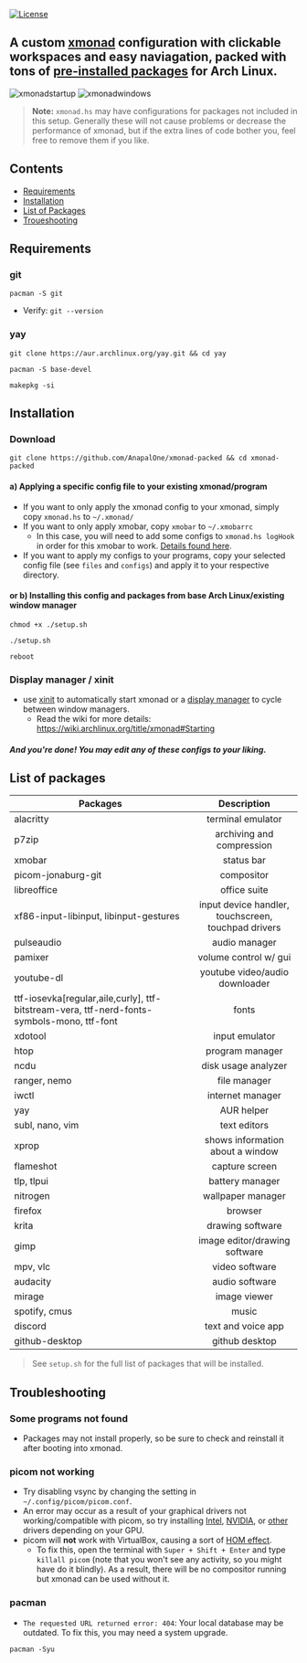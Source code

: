 [![License](https://img.shields.io/badge/License-Apache_2.0-blue.svg)](https://opensource.org/licenses/Apache-2.0)

## A custom [xmonad](https://xmonad.org) configuration with clickable workspaces and easy naviagation, packed with tons of [pre-installed packages](https://github.com/AnapalOne/xmonad-packed#list-of-packages) for Arch Linux.

![xmonadstartup](https://github.com/AnapalOne/xmonad-packed/blob/main/picture1.png "Startup Screen")
![xmonadwindows](https://github.com/AnapalOne/xmonad-packed/blob/main/picture2.png "Windows")
> **Note:** `xmonad.hs` may have configurations for packages not included in this setup. Generally these will not cause problems or decrease the performance of xmonad, but if the extra lines of code bother you, feel free to remove them if you like.

## Contents

- [Requirements](#requirements)
- [Installation](#installation)
- [List of Packages](#list-of-packages)
- [Troueshooting](#troubleshooting)

## Requirements
### git
``` 
pacman -S git
```
  - Verify: `git --version`

### yay
```
git clone https://aur.archlinux.org/yay.git && cd yay
```
```
pacman -S base-devel
```
```
makepkg -si
``` 

## Installation
### Download
``` 
git clone https://github.com/AnapalOne/xmonad-packed && cd xmonad-packed
``` 
#### a) Applying a specific config file to your existing xmonad/program
- If you want to only apply the xmonad config to your xmonad, simply copy `xmonad.hs` to `~/.xmonad/`
- If you want to only apply xmobar, copy `xmobar` to `~/.xmobarrc`
   - In this case, you will need to add some configs to `xmonad.hs logHook` in order for this xmobar to work. [Details found here](https://hackage.haskell.org/package/xmonad-contrib-0.17.0/docs/XMonad-Hooks-DynamicLog.html).
- If you want to apply my configs to your programs, copy your selected config file (see `files` and `configs`) and apply it to your respective directory.

#### or b) Installing this config and packages from base Arch Linux/existing window manager
```
chmod +x ./setup.sh
```
```
./setup.sh
```
```
reboot
```

### Display manager / xinit
- use [xinit](https://wiki.archlinux.org/title/Xinit) to automatically start xmonad or a [display manager](https://wiki.archlinux.org/title/Display_manager) to cycle between window managers.
   - Read the wiki for more details: https://wiki.archlinux.org/title/xmonad#Starting

 ##### And you're done! You may edit any of these configs to your liking.

## List of packages
| Packages                                           | Description |
| ---------------------------------------------------|:-------------:|
| alacritty                                          | terminal emulator |
| p7zip                                              | archiving and compression |
| xmobar                                             | status bar |
| picom-jonaburg-git                                 | compositor |
| libreoffice                                        | office suite |
| xf86-input-libinput, libinput-gestures             | input device handler, touchscreen, touchpad drivers |
| pulseaudio                                         | audio manager |
| pamixer                                            | volume control w/ gui |
| youtube-dl                                         | youtube video/audio downloader |
| ttf-iosevka[regular,aile,curly], ttf-bitstream-vera, ttf-nerd-fonts-symbols-mono, ttf-font | fonts |
| xdotool                                            | input emulator |
| htop                                               | program manager |
| ncdu                                               | disk usage analyzer |
| ranger, nemo                                       | file manager |
| iwctl                                              | internet manager |
| yay                                                | AUR helper |
| subl, nano, vim                                    | text editors |
| xprop                                              | shows information about a window |
| flameshot                                          | capture screen |
| tlp, tlpui                                         | battery manager |
| nitrogen                                           | wallpaper manager |
| firefox                                            | browser |
| krita                                              | drawing software |
| gimp                                               | image editor/drawing software |
| mpv, vlc                                           | video software |
| audacity                                           | audio software |
| mirage                                             | image viewer |
| spotify, cmus                                      | music |
| discord                                            | text and voice app |
| github-desktop                                     | github desktop |

> See `setup.sh` for the full list of packages that will be installed.

## Troubleshooting

### Some programs not found
- Packages may not install properly, so be sure to check and reinstall it after booting into xmonad.

### picom not working
- Try disabling vsync by changing the setting in `~/.config/picom/picom.conf`.
- An error may occur as a result of your graphical drivers not working/compatible with picom, so try installing [Intel](https://wiki.archlinux.org/title/intel_graphics), [NVIDIA](https://wiki.archlinux.org/title/NVIDIA), or [other](https://wiki.archlinux.org/title/Hybrid_graphics) drivers depending on your GPU. 
- picom will **not** work with VirtualBox, causing a sort of [HOM effect](https://doomwiki.org/wiki/Hall_of_mirrors_effect). 
   - To fix this, open the terminal with `Super + Shift + Enter` and type `killall picom` (note that you won't see any activity, so you might have do it blindly). As a result, there will be no compositor running but xmonad can be used without it.

### pacman
- `The requested URL returned error: 404`: Your local database may be outdated. To fix this, you may need a system upgrade.
```
pacman -Syu
```
